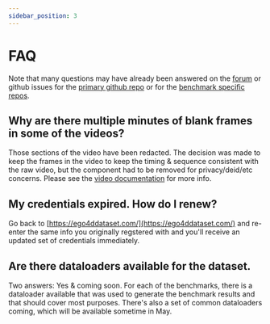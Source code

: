 ```yaml
---
sidebar_position: 3
---
```


# FAQ

Note that many questions may have already been answered on the [forum](https://discuss.ego4d-data.org/) or github issues for the [primary github repo](https://github.com/facebookresearch/Ego4d/issues?q=is%3Aissue) or for the [benchmark specific repos](./data/videos.md).

## Why are there multiple minutes of blank frames in some of the videos?

Those sections of the video have been redacted.  The decision was made to keep the frames in the video to keep the timing & sequence consistent with the raw video, but the component had to be removed for privacy/deid/etc concerns.  Please see the [video documentation](./data/videos.md) for more info.

## My credentials expired.  How do I renew?

Go back to [https://ego4ddataset.com/](https://ego4ddataset.com/) and re-enter the same info you originally regstered with and you'll receive an updated set of credentials immediately.

## Are there dataloaders available for the dataset. 

Two answers: Yes & coming soon. For each of the benchmarks, there is a dataloader available that was used to generate the benchmark results and that should cover most purposes.  There's also a set of common dataloaders coming, which will be available sometime in May. 



